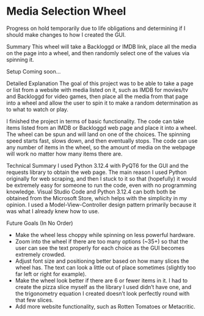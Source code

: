 # Media Selection Wheel

Progress on hold temporarily due to life obligations and determining if I should make changes to how I created the GUI.


Summary
This wheel will take a Backloggd or IMDB link, place all the media on the page into a wheel, and then randomly select one of the values via spinning it.


Setup
Coming soon...


Detailed Explanation
The goal of this project was to be able to take a page or list from a website with media listed on it, such as IMDB for movies/tv and Backloggd for video games, then place all the media from that page into a wheel and allow the user to spin it to make a random determination as to what to watch or play.

I finished the project in terms of basic functionality. The code can take items listed from an IMDB or Backloggd web page and place it into a wheel. The wheel can be spun and will land on one of the choices. The spinning speed starts fast, slows down, and then eventually stops. The code can use any number of items in the wheel, so the amount of media on the webpage will work no matter how many items there are.


Technical Summary
I used Python 3.12.4 with PyQT6 for the GUI and the requests library to obtain the web page. The main reason I used Python originally for web scraping, and then I stuck to it so that (hopefully) it would be extremely easy for someone to run the code, even with no programming knowledge. Visual Studio Code and Python 3.12.4 can both both be obtained from the Microsoft Store, which helps with the simplicity in my opinion. I used a Model-View-Controller design pattern primarily because it was what I already knew how to use.


Future Goals (In No Order)
 - Make the wheel less choppy while spinning on less powerful hardware.
 - Zoom into the wheel if there are too many options (~35+) so that the user can see the text properly for each choice as the GUI becomes extremely crowded.
 - Adjust font size and positioning better based on how many slices the wheel has. The text can look a little out of place sometimes (slightly too far left or right for example).
 - Make the wheel look better if there are 6 or fewer items in it. I had to create the pizza slice myself as the library I used didn’t have one, and the trigonometry equation I created doesn’t look perfectly round with that few slices.
 - Add more website functionality, such as Rotten Tomatoes or Metacritic.
